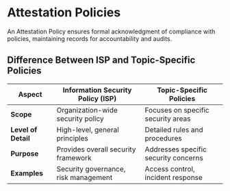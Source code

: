# Attestation Policies 
An Attestation Policy ensures formal acknowledgment of compliance with policies, maintaining records for accountability and audits.








## Difference Between ISP and Topic-Specific Policies
| Aspect                  | Information Security Policy (ISP)         | Topic-Specific Policies        |
|-------------------------|-------------------------------------------|---------------------------------|
| **Scope**              | Organization-wide security policy         | Focuses on specific security areas |
| **Level of Detail**    | High-level, general principles            | Detailed rules and procedures  |
| **Purpose**            | Provides overall security framework       | Addresses specific security concerns |
| **Examples**           | Security governance, risk management      | Access control, incident response |
